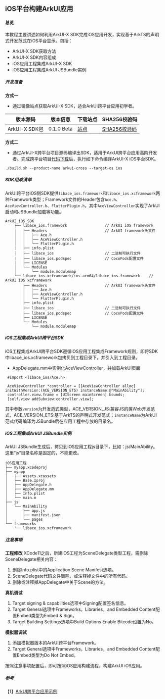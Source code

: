 ## iOS平台构建ArkUI应用

#### 总览

本教程主要讲述如何利用ArkUI-X SDK完成iOS应用开发，实现基于ArkTS的声明式开发范式在iOS平台显示。包括：

* ArkUI-X SDK获取方法
* ArkUI-X SDK内容组成
* iOS应用工程集成ArkUI-X SDK
* iOS应用工程集成ArkUI JSBundle实例

##### 开发准备

**方式一**

* 通过镜像站点获取ArkUI-X SDK，适合ArkUI跨平台应用初学者。

| 版本源码                             | **版本信息** | **下载站点** | **SHA256校验码** |
| ------------------------------------ | ------------ | ------------ | ---------------- |
| ArkUI-X SDK包 | 0.1.0 Beta    | [站点]()     | [SHA256校验码]() |

**方式二**

* 通过ArkUI-X跨平台项目源码编译出SDK，适用于ArkUI跨平台应用高阶开发者。完成跨平台项目[代码下载](../../application-dev/quick-start/README.md)后，执行如下命令编译ArkUI-X iOS平台SDK。

```
./build.sh --product-name arkui-cross --target-os ios
```

##### SDK组成清单

ArkUI跨平台iOS侧SDK提供`libace_ios.framework`和`libace_ios.xcframework`两种Framework类型；Framework文件的Header包含`Ace.h`、`AceViewController.h`、`FlutterPlugin.h`，其中`AceViewController`实现了ArkUI启动和JSBundle加载等功能。

```
ArkUI_iOS_SDK
    ├── libace_ios.framework                 // ArkUI iOS framework
    │   ├── Headers                          // ArkUI framework头文件
    │   │   ├── Ace.h                          
    │   │   ├── AceViewController.h   
    │   │   └── FlutterPlugin.h        
    |   ├── info.plist
    │   ├── libace_ios                       // 二进制可执行文件
    |   ├── libace_ios.podspec               // CocoPods配置文件
    |   ├── LICENSE
    │   └── Modules
    │       └── module.modulemap            
    └── libace_ios.xcframework/ios-arm64/libace_ios.framework    // ArkUI iOS xcframework           
        ├── Headers                          // ArkUI framework头文件
        │   ├── Ace.h            
        │   ├── AceViewController.h      
        │   └── FlutterPlugin.h            
        ├── info.plist
        ├── libace_ios                       // 二进制可执行文件
        ├── libace_ios.podspec               // CocoPods配置文件
        ├── LICENSE
        └── Modules
            └── module.modulemap  
```

##### iOS工程集成ArkUI跨平台SDK

iOS工程集成ArkUI跨平台SDK遵循iOS应用工程集成Framework规则，即将SDK中libace_ios.xcframework包拷贝到工程目录下，并引入到工程目录。

* AppDelegate.mm中实例化AceViewController，并加载ArkUI页面

```
 #import <libace_ios/Ace.h>

 AceViewController *controller = [[AceViewController alloc] initWithVersion:(ACE_VERSION_ETS) instanceName:@"MainAbility"];
 controller.view.frame = [UIScreen mainScreen].bounds;
 [self.view addSubview:controller.view];

```

其中参数`version`为开发范式类型，ACE_VERSION_JS:兼容JS的类Web开发范式，ACE_VERSION_ETS:基于ArkTS的声明式开发范式；`instanceName`为ArkUI范式代码编译为JSBundle后在应用工程中存放的目录名。

##### iOS工程集成ArkUI JSBundle实例

ArkUI JSBundle生成后，拷贝到iOS应用工程js目录下，比如：js/MainAbility。这里“js”目录名称是固定的，不能更改。

```
iOS应用工程
├── myapp.xcodeproj
├── myapp
│   ├── Assets.xcassets
│   ├── Base.Iproj
│   ├── AppDelegate.h
│   ├── AppDelegate.mm
│   ├── Info.plist
│   └── main.m
├── js
│   └── MainAbility
│       ├── app.js
│       ├── manifest.json
│       └── pages
└── frameworks
    └── libace_ios.xcframework
```


##### 注意事项
**工程修改**
XCode11之后，新建iOS工程为SceneDelegate类型工程，需删除SceneDelegate相关内容：
1. 删除Info.plist中的Application Scene Manifest选项。
2. SceneDelegate代码文件删除，或注释掉文件中的所有代码。
3. 删除或注释掉AppDelegate中关于Scene的方法。

**真机调试**
1. Target signing & capabilities选项中Signing配置签名信息。
2. Target General选项中Frameworks，Libraries，and Embedded Content配置Embed类型为Embed & Sign。
3. Target Building Settings选项中Build Options Enable Bitcode设置为No。

**模拟器调试**
1. 添加模拟器版本的ArkUI跨平台Framework。
2. Target General选项中Frameworks，Libraries，and Embedded Content配置Embed类型为Do Not Embed。

按照注意事项配置后，即可按照iOS应用构建流程，构建ArkUI iOS应用。


##### 参考

【1】[ArkUI跨平台应用示例](https://gitee.com/arkui-x/samples)

